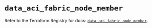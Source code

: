 # `data_aci_fabric_node_member`

Refer to the Terraform Registry for docs: [`data_aci_fabric_node_member`](https://registry.terraform.io/providers/ciscodevnet/aci/2.17.0/docs/data-sources/fabric_node_member).
